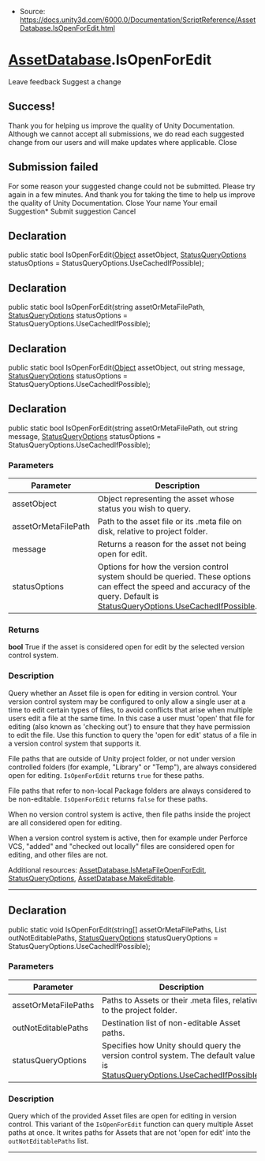 * Source: https://docs.unity3d.com/6000.0/Documentation/ScriptReference/AssetDatabase.IsOpenForEdit.html

#  [AssetDatabase](https://docs.unity3d.com/6000.0/Documentation/ScriptReference/AssetDatabase.html).IsOpenForEdit
Leave feedback
Suggest a change
## Success!
Thank you for helping us improve the quality of Unity Documentation. Although we cannot accept all submissions, we do read each suggested change from our users and will make updates where applicable.
Close
## Submission failed
For some reason your suggested change could not be submitted. Please <a>try again</a> in a few minutes. And thank you for taking the time to help us improve the quality of Unity Documentation.
Close
Your name Your email Suggestion* Submit suggestion
Cancel
## Declaration
public static bool IsOpenForEdit([Object](https://docs.unity3d.com/6000.0/Documentation/ScriptReference/Object.html) assetObject, [StatusQueryOptions](https://docs.unity3d.com/6000.0/Documentation/ScriptReference/StatusQueryOptions.html) statusOptions = StatusQueryOptions.UseCachedIfPossible); 
## Declaration
public static bool IsOpenForEdit(string assetOrMetaFilePath, [StatusQueryOptions](https://docs.unity3d.com/6000.0/Documentation/ScriptReference/StatusQueryOptions.html) statusOptions = StatusQueryOptions.UseCachedIfPossible); 
## Declaration
public static bool IsOpenForEdit([Object](https://docs.unity3d.com/6000.0/Documentation/ScriptReference/Object.html) assetObject, out string message, [StatusQueryOptions](https://docs.unity3d.com/6000.0/Documentation/ScriptReference/StatusQueryOptions.html) statusOptions = StatusQueryOptions.UseCachedIfPossible); 
## Declaration
public static bool IsOpenForEdit(string assetOrMetaFilePath, out string message, [StatusQueryOptions](https://docs.unity3d.com/6000.0/Documentation/ScriptReference/StatusQueryOptions.html) statusOptions = StatusQueryOptions.UseCachedIfPossible); 
### Parameters
Parameter | Description  
---|---  
assetObject | Object representing the asset whose status you wish to query.  
assetOrMetaFilePath | Path to the asset file or its .meta file on disk, relative to project folder.  
message | Returns a reason for the asset not being open for edit.  
statusOptions | Options for how the version control system should be queried. These options can effect the speed and accuracy of the query. Default is [StatusQueryOptions.UseCachedIfPossible](https://docs.unity3d.com/6000.0/Documentation/ScriptReference/StatusQueryOptions.UseCachedIfPossible.html).  
### Returns
**bool** True if the asset is considered open for edit by the selected version control system. 
### Description
Query whether an Asset file is open for editing in version control.
Your version control system may be configured to only allow a single user at a time to edit certain types of files, to avoid conflicts that arise when multiple users edit a file at the same time. In this case a user must 'open' that file for editing (also known as 'checking out') to ensure that they have permission to edit the file. Use this function to query the 'open for edit' status of a file in a version control system that supports it.  
  
File paths that are outside of Unity project folder, or not under version controlled folders (for example, "Library" or "Temp"), are always considered open for editing. `IsOpenForEdit` returns `true` for these paths.  
  
File paths that refer to non-local Package folders are always considered to be non-editable. `IsOpenForEdit` returns `false` for these paths.  
  
When no version control system is active, then file paths inside the project are all considered open for editing.  
  
When a version control system is active, then for example under Perforce VCS, "added" and "checked out locally" files are considered open for editing, and other files are not.  
  
Additional resources: [AssetDatabase.IsMetaFileOpenForEdit](https://docs.unity3d.com/6000.0/Documentation/ScriptReference/AssetDatabase.IsMetaFileOpenForEdit.html), [StatusQueryOptions](https://docs.unity3d.com/6000.0/Documentation/ScriptReference/StatusQueryOptions.html), [AssetDatabase.MakeEditable](https://docs.unity3d.com/6000.0/Documentation/ScriptReference/AssetDatabase.MakeEditable.html).
* * *
## Declaration
public static void IsOpenForEdit(string[] assetOrMetaFilePaths, List<string> outNotEditablePaths, [StatusQueryOptions](https://docs.unity3d.com/6000.0/Documentation/ScriptReference/StatusQueryOptions.html) statusQueryOptions = StatusQueryOptions.UseCachedIfPossible); 
### Parameters
Parameter | Description  
---|---  
assetOrMetaFilePaths | Paths to Assets or their .meta files, relative to the project folder.  
outNotEditablePaths | Destination list of non-editable Asset paths.  
statusQueryOptions | Specifies how Unity should query the version control system. The default value is [StatusQueryOptions.UseCachedIfPossible](https://docs.unity3d.com/6000.0/Documentation/ScriptReference/StatusQueryOptions.UseCachedIfPossible.html).  
### Description
Query which of the provided Asset files are open for editing in version control.
This variant of the `IsOpenForEdit` function can query multiple Asset paths at once. It writes paths for Assets that are not 'open for edit' into the `outNotEditablePaths` list.
* * *

